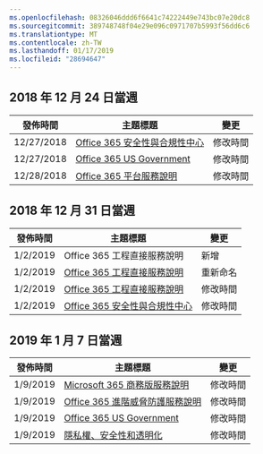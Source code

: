 ```yaml
---
ms.openlocfilehash: 08326046ddd6f6641c74222449e743bc07e20dc8
ms.sourcegitcommit: 389748748f04e29e096c0971707b5993f56dd6c6
ms.translationtype: MT
ms.contentlocale: zh-TW
ms.lasthandoff: 01/17/2019
ms.locfileid: "28694647"
---
```

<!-- This file is generated automatically each week. Changes made to this file will be overwritten.-->




## <a name="week-of-december-24-2018"></a>2018 年 12 月 24 日當週


| 發佈時間 |主題標題 | 變更 |
|------|------------|--------|
| 12/27/2018 | [Office 365 安全性與合規性中心](/Office365/ServiceDescriptions/office-365-platform-service-description/office-365-securitycompliance-center) | 修改時間 |
| 12/27/2018 | [Office 365 US Government](/Office365/ServiceDescriptions/office-365-platform-service-description/office-365-us-government/office-365-us-government) | 修改時間 |
| 12/28/2018 | [Office 365 平台服務說明](/Office365/ServiceDescriptions/office-365-platform-service-description/office-365-platform-service-description) | 修改時間 |


## <a name="week-of-december-31-2018"></a>2018 年 12 月 31 日當週


| 發佈時間 |主題標題 | 變更 |
|------|------------|--------|
| 1/2/2019 | Office 365 工程直接服務說明 | 新增 |
| 1/2/2019 | [Office 365 工程直接服務說明](/Office365/ServiceDescriptions/office-365-engineering-direct-service-description) | 重新命名 |
| 1/2/2019 | [Office 365 工程直接服務說明](/Office365/ServiceDescriptions/office-365-engineering-direct-service-description) | 修改時間 |
| 1/2/2019 | [Office 365 安全性與合規性中心](/Office365/ServiceDescriptions/office-365-platform-service-description/office-365-securitycompliance-center) | 修改時間 |


## <a name="week-of-january-07-2019"></a>2019 年 1 月 7 日當週


| 發佈時間 |主題標題 | 變更 |
|------|------------|--------|
| 1/9/2019 | [Microsoft 365 商務版服務說明](/Office365/ServiceDescriptions/microsoft-365-business-service-description) | 修改時間 |
| 1/9/2019 | [Office 365 進階威脅防護服務說明](/Office365/ServiceDescriptions/office-365-advanced-threat-protection-service-description) | 修改時間 |
| 1/9/2019 | [Office 365 US Government](/Office365/ServiceDescriptions/office-365-platform-service-description/office-365-us-government/office-365-us-government) | 修改時間 |
| 1/9/2019 | [隱私權、安全性和透明化](/Office365/ServiceDescriptions/office-365-platform-service-description/privacy-security-and-transparency) | 修改時間 |

